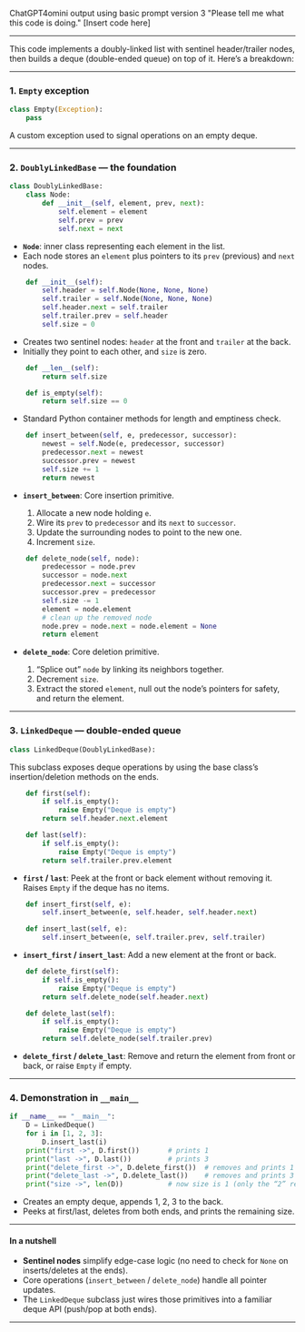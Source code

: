 ChatGPT4omini output using basic prompt version 3
"Please tell me what this code is doing."
[Insert code here]

-----------------------------------------------------------------------------------------------------
This code implements a doubly-linked list with sentinel header/trailer nodes, then builds a deque (double-ended queue) on top of it. Here’s a breakdown:

---

### 1. `Empty` exception

```python
class Empty(Exception):
    pass
```

A custom exception used to signal operations on an empty deque.

---

### 2. `DoublyLinkedBase` — the foundation

```python
class DoublyLinkedBase:
    class Node:
        def __init__(self, element, prev, next):
            self.element = element
            self.prev = prev
            self.next = next
```

* **`Node`**: inner class representing each element in the list.
* Each node stores an `element` plus pointers to its `prev` (previous) and `next` nodes.

```python
    def __init__(self):
        self.header = self.Node(None, None, None)
        self.trailer = self.Node(None, None, None)
        self.header.next = self.trailer
        self.trailer.prev = self.header
        self.size = 0
```

* Creates two sentinel nodes: `header` at the front and `trailer` at the back.
* Initially they point to each other, and `size` is zero.

```python
    def __len__(self):
        return self.size

    def is_empty(self):
        return self.size == 0
```

* Standard Python container methods for length and emptiness check.

```python
    def insert_between(self, e, predecessor, successor):
        newest = self.Node(e, predecessor, successor)
        predecessor.next = newest
        successor.prev = newest
        self.size += 1
        return newest
```

* **`insert_between`**: Core insertion primitive.

  1. Allocate a new node holding `e`.
  2. Wire its `prev` to `predecessor` and its `next` to `successor`.
  3. Update the surrounding nodes to point to the new one.
  4. Increment `size`.

```python
    def delete_node(self, node):
        predecessor = node.prev
        successor = node.next
        predecessor.next = successor
        successor.prev = predecessor
        self.size -= 1
        element = node.element
        # clean up the removed node
        node.prev = node.next = node.element = None
        return element
```

* **`delete_node`**: Core deletion primitive.

  1. “Splice out” `node` by linking its neighbors together.
  2. Decrement `size`.
  3. Extract the stored `element`, null out the node’s pointers for safety, and return the element.

---

### 3. `LinkedDeque` — double-ended queue

```python
class LinkedDeque(DoublyLinkedBase):
```

This subclass exposes deque operations by using the base class’s insertion/deletion methods on the ends.

```python
    def first(self):
        if self.is_empty():
            raise Empty("Deque is empty")
        return self.header.next.element

    def last(self):
        if self.is_empty():
            raise Empty("Deque is empty")
        return self.trailer.prev.element
```

* **`first` / `last`**: Peek at the front or back element without removing it. Raises `Empty` if the deque has no items.

```python
    def insert_first(self, e):
        self.insert_between(e, self.header, self.header.next)

    def insert_last(self, e):
        self.insert_between(e, self.trailer.prev, self.trailer)
```

* **`insert_first` / `insert_last`**: Add a new element at the front or back.

```python
    def delete_first(self):
        if self.is_empty():
            raise Empty("Deque is empty")
        return self.delete_node(self.header.next)

    def delete_last(self):
        if self.is_empty():
            raise Empty("Deque is empty")
        return self.delete_node(self.trailer.prev)
```

* **`delete_first` / `delete_last`**: Remove and return the element from front or back, or raise `Empty` if empty.

---

### 4. Demonstration in `__main__`

```python
if __name__ == "__main__":
    D = LinkedDeque()
    for i in [1, 2, 3]:
        D.insert_last(i)
    print("first ->", D.first())       # prints 1
    print("last ->", D.last())         # prints 3
    print("delete_first ->", D.delete_first())  # removes and prints 1
    print("delete_last ->", D.delete_last())    # removes and prints 3
    print("size ->", len(D))           # now size is 1 (only the “2” remains)
```

* Creates an empty deque, appends 1, 2, 3 to the back.
* Peeks at first/last, deletes from both ends, and prints the remaining size.

---

#### In a nutshell

* **Sentinel nodes** simplify edge-case logic (no need to check for `None` on inserts/deletes at the ends).
* Core operations (`insert_between` / `delete_node`) handle all pointer updates.
* The `LinkedDeque` subclass just wires those primitives into a familiar deque API (push/pop at both ends).

-----------------------------------------------------------------------------------------------------